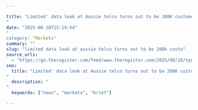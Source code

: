 ```yaml
---

title: "Limited' data leak at Aussie telco turns out to be 280K customer details'"
date: "2025-08-20T15:19:54""
category: "Markets"
summary: ""
slug: "limited data leak at aussie telco turns out to be 280k custo"
source_urls:
  - "https://go.theregister.com/feed/www.theregister.com/2025/08/20/tpg_telecom_iinet_breach/"
seo:
  title: "Limited' data leak at Aussie telco turns out to be 280K customer details | Hash n Hedge'"
  description: ""
  keywords: ["news", "markets", "brief"]

---
```


